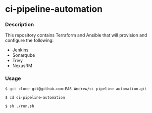 # ci-pipeline-automation

### Description
This repository contains Terraform and Ansible that will provision and configure the following:
- Jenkins
- Sonarqube
- Trivy
- NexusRM

### Usage
`$ git clone git@github.com:EAS-Andrew/ci-pipeline-automation.git`

`$ cd ci-pipeline-automation`

`$ sh ./run.sh`
